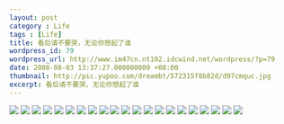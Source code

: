 ```yaml
---
layout: post
category : Life
tags : [Life]
title: 看后请不要哭，无论你想起了谁
wordpress_id: 79
wordpress_url: http://www.im47cn.nt102.idcwind.net/wordpress/?p=79
date: 2008-08-03 13:37:27.000000000 +08:00
thumbnail: http://pic.yupoo.com/dreambt/572315f8b82d/d97cmquc.jpg
excerpt: 看后请不要哭，无论你想起了谁
---
```

![](http://pic.yupoo.com/dreambt/572315f8b82d/d97cmquc.jpg)
![](http://pic.yupoo.com/dreambt/808455f8b82e/3rq1xzk6.jpg)
![](http://pic.yupoo.com/dreambt/791595f8b82f/thj88lyo.jpg)
![](http://pic.yupoo.com/dreambt/396525f8b82f/vwf4kfj1.jpg)
![](http://pic.yupoo.com/dreambt/527135f8b82f/u4m5f4cs.jpg)
![](http://pic.yupoo.com/dreambt/814735f8b82f/3fcpbbo3.jpg)
![](http://pic.yupoo.com/dreambt/461645f8b82f/1a99k69z.jpg)
![](http://pic.yupoo.com/dreambt/701355f8b82f/pbpfvkhp.jpg)
![](http://pic.yupoo.com/dreambt/789255f8b82f/jhsuzycw.jpg)
![](http://pic.yupoo.com/dreambt/817685f8b82d/liorwn8g.jpg)
![](http://pic.yupoo.com/dreambt/063585f8b82d/ujiauize.jpg)
![](http://pic.yupoo.com/dreambt/305125f8b82d/1zgsqspb.jpg)
![](http://pic.yupoo.com/dreambt/144805f8b82d/7211dm6z.jpg)
![](http://pic.yupoo.com/dreambt/040605f8b82e/1jf015an.jpg)
![](http://pic.yupoo.com/dreambt/640015f8b82e/zvefad2h.jpg)
![](http://pic.yupoo.com/dreambt/213445f8b82e/az0diyrg.jpg)
![](http://pic.yupoo.com/dreambt/969805f8b82f/bljpxmsz.jpg)
![](http://pic.yupoo.com/dreambt/661835f8b82e/ls5e9xsl.jpg)
![](http://pic.yupoo.com/dreambt/843545f8b82e/3u0pquo2.jpg)
![](http://pic.yupoo.com/dreambt/622515f8b82f/xdsfbocp.jpg)
![](http://pic.yupoo.com/dreambt/576805f8b82f/azu4ttxs.jpg)
